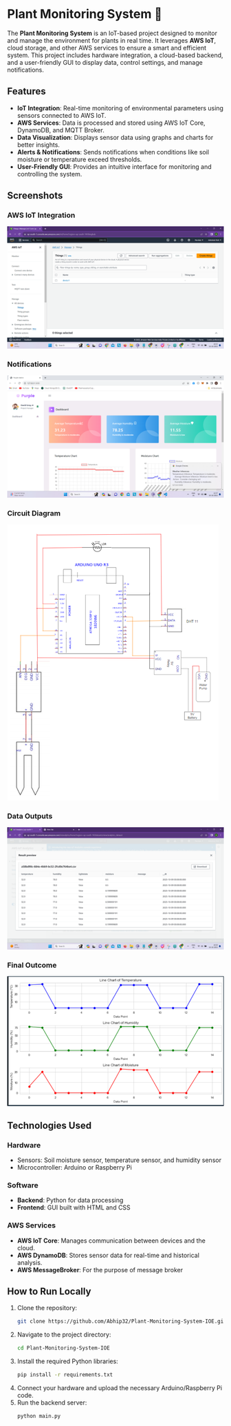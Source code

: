 # Plant Monitoring System 🌱

The **Plant Monitoring System** is an IoT-based project designed to monitor and manage the environment for plants in real time. It leverages **AWS IoT**, cloud storage, and other AWS services to ensure a smart and efficient system. This project includes hardware integration, a cloud-based backend, and a user-friendly GUI to display data, control settings, and manage notifications.

## Features

- **IoT Integration**: Real-time monitoring of environmental parameters using sensors connected to AWS IoT.
- **AWS Services**: Data is processed and stored using AWS IoT Core, DynamoDB, and MQTT Broker.
- **Data Visualization**: Displays sensor data using graphs and charts for better insights.
- **Alerts & Notifications**: Sends notifications when conditions like soil moisture or temperature exceed thresholds.
- **User-Friendly GUI**: Provides an intuitive interface for monitoring and controlling the system.
## Screenshots

### AWS IoT Integration
![AWS IoT Integration](screenshots/AWS_Thing.png)

### Notifications
![Notifications](screenshots/notification.png)

### Circuit Diagram
![Circuit Diagram](screenshots/circuit.png)

### Data Outputs
![Data Outputs](screenshots/data.png)

### Final Outcome
![Final Outcome](screenshots/outcome.png)

## Technologies Used

### Hardware
- Sensors: Soil moisture sensor, temperature sensor, and humidity sensor
- Microcontroller: Arduino or Raspberry Pi

### Software
- **Backend**: Python for data processing
- **Frontend**: GUI built with HTML and CSS

### AWS Services
- **AWS IoT Core**: Manages communication between devices and the cloud.
- **AWS DynamoDB**: Stores sensor data for real-time and historical analysis.
- **AWS MessageBroker**: For the purpose of message broker

## How to Run Locally

1. Clone the repository:
   ```bash
   git clone https://github.com/Abhip32/Plant-Monitoring-System-IOE.git
   ```
2. Navigate to the project directory:
   ```bash
   cd Plant-Monitoring-System-IOE
   ```
3. Install the required Python libraries:
   ```bash
   pip install -r requirements.txt
   ```
4. Connect your hardware and upload the necessary Arduino/Raspberry Pi code.
5. Run the backend server:
   ```bash
   python main.py
   ```
